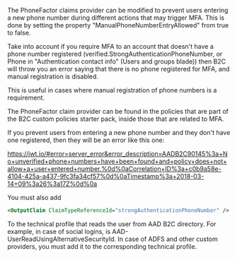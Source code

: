 The PhoneFactor claims provider can be modified to prevent users entering a new phone number during different actions that may trigger MFA. This is done by setting the property "ManualPhoneNumberEntryAllowed" from true to false.

Take into account if you require MFA to an account that doesn't have a phone number registered (verified.StrongAuthenticationPhoneNumber, or Phone in "Authentication contact info" (Users and groups blade)) then B2C will throw you an error saying that there is no phone registered for MFA, and manual registration is disabled.

This is useful in cases where manual registration of phone numbers is a requirement.

The PhoneFactor claim provider can be found in the policies that are part of the B2C custom policies starter pack, inside those that are related to MFA.

If you prevent users from entering a new phone number and they don't have one registered, then they will be an error like this one:

https://jwt.io/#error=server_error&error_description=AADB2C90145%3a+No+unverified+phone+numbers+have+been+found+and+policy+does+not+allow+a+user+entered+number.%0d%0aCorrelation+ID%3a+c0b9a58e-4104-425a-a437-9fc3fa34cf57%0d%0aTimestamp%3a+2018-03-14+09%3a26%3a17Z%0d%0a

You must also add

```xml
<OutputClaim ClaimTypeReferenceId="strongAuthenticationPhoneNumber" />
```

To the technical profile that reads the user from AAD B2C directory. For example, in case of social logins, is AAD-UserReadUsingAlternativeSecurityId. In case of ADFS and other custom providers, you must add it to the corresponding technical profile.

